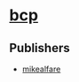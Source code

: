 # [bcp](https://pypi.org/project/bcp)



## Publishers
- [mikealfare](https://pypi.org/user/mikealfare)


